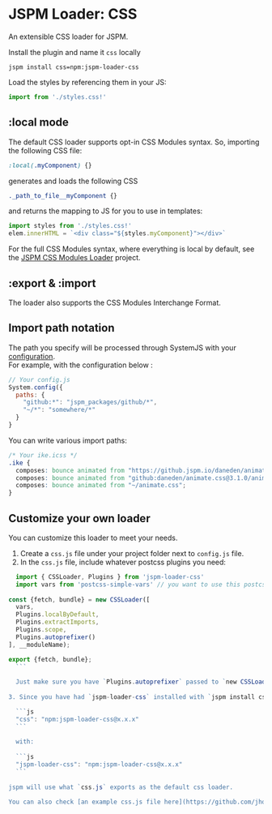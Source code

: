# JSPM Loader: CSS

An extensible CSS loader for JSPM.

Install the plugin and name it `css` locally

```
jspm install css=npm:jspm-loader-css
```

Load the styles by referencing them in your JS:

```js
import from './styles.css!'
```

## :local mode

The default CSS loader supports opt-in CSS Modules syntax. So, importing the following CSS file:

```css
:local(.myComponent) {}
```

generates and loads the following CSS

```css
._path_to_file__myComponent {}
```

and returns the mapping to JS for you to use in templates:

```js
import styles from './styles.css!'
elem.innerHTML = `<div class="${styles.myComponent}"></div>`
```

For the full CSS Modules syntax, where everything is local by default, see the [JSPM CSS Modules Loader](https://github.com/jhoch/jspm-loader-css-modules) project.

## :export & :import

The loader also supports the CSS Modules Interchange Format. 

## Import path notation

The path you specify will be processed through SystemJS with your [configuration](https://github.com/systemjs/systemjs/blob/master/docs/config-api.md).  
For example, with the configuration below :

```js
// Your config.js
System.config({
  paths: {
    "github:*": "jspm_packages/github/*",
    "~/*": "somewhere/*"
  }
}
```

You can write various import paths:

```css
/* Your ike.icss */
.ike {
  composes: bounce animated from "https://github.jspm.io/daneden/animate.css@3.1.0/animate.css";
  composes: bounce animated from "github:daneden/animate.css@3.1.0/animate.css";
  composes: bounce animated from "~/animate.css";
}
```

## Customize your own loader

You can customize this loader to meet your needs.

1. Create a `css.js` file under your project folder next to `config.js` file.
2. In the `css.js` file, include whatever postcss plugins you need:

  ```js
	import { CSSLoader, Plugins } from 'jspm-loader-css'
	import vars from 'postcss-simple-vars' // you want to use this postcss plugin
	
  const {fetch, bundle} = new CSSLoader([
    vars,
    Plugins.localByDefault,
    Plugins.extractImports,
    Plugins.scope,
    Plugins.autoprefixer()
  ], __moduleName);
  
  export {fetch, bundle};
	``` 
	
	Just make sure you have `Plugins.autoprefixer` passed to `new CSSLoader`, it's required.
	
3. Since you have had `jspm-loader-css` installed with `jspm install css=npm:jspm-loader-css`, now open `config.js` and replace line

	```js
	"css": "npm:jspm-loader-css@x.x.x"
	```
	
	with:
	
	```js
	"jspm-loader-css": "npm:jspm-loader-css@x.x.x"
	```
	
 jspm will use what `css.js` exports as the default css loader.
	
You can also check [an example css.js file here](https://github.com/jhoch/glenmaddern.com/blob/master/src/css.js "Customize your own jspm css loader").
	

